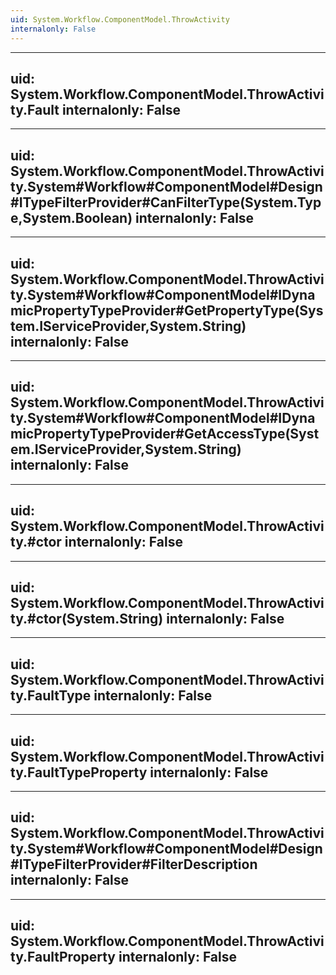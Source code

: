 ```yaml
---
uid: System.Workflow.ComponentModel.ThrowActivity
internalonly: False
---
```


---
uid: System.Workflow.ComponentModel.ThrowActivity.Fault
internalonly: False
---

---
uid: System.Workflow.ComponentModel.ThrowActivity.System#Workflow#ComponentModel#Design#ITypeFilterProvider#CanFilterType(System.Type,System.Boolean)
internalonly: False
---

---
uid: System.Workflow.ComponentModel.ThrowActivity.System#Workflow#ComponentModel#IDynamicPropertyTypeProvider#GetPropertyType(System.IServiceProvider,System.String)
internalonly: False
---

---
uid: System.Workflow.ComponentModel.ThrowActivity.System#Workflow#ComponentModel#IDynamicPropertyTypeProvider#GetAccessType(System.IServiceProvider,System.String)
internalonly: False
---

---
uid: System.Workflow.ComponentModel.ThrowActivity.#ctor
internalonly: False
---

---
uid: System.Workflow.ComponentModel.ThrowActivity.#ctor(System.String)
internalonly: False
---

---
uid: System.Workflow.ComponentModel.ThrowActivity.FaultType
internalonly: False
---

---
uid: System.Workflow.ComponentModel.ThrowActivity.FaultTypeProperty
internalonly: False
---

---
uid: System.Workflow.ComponentModel.ThrowActivity.System#Workflow#ComponentModel#Design#ITypeFilterProvider#FilterDescription
internalonly: False
---

---
uid: System.Workflow.ComponentModel.ThrowActivity.FaultProperty
internalonly: False
---
